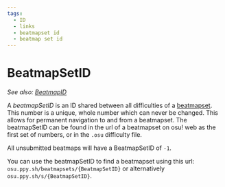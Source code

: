 ```yaml
---
tags:
  - ID
  - links
  - beatmapset id
  - beatmap set id
---
```


# BeatmapSetID

*See also: [BeatmapID](/wiki/Glossary/BeatmapID)*

A *beatmapSetID* is an ID shared between all difficulties of a [beatmapset](/wiki/Beatmaps/Beatmapsets). This number is a unique, whole number which can never be changed. This allows for permanent navigation to and from a beatmapset. The beatmapSetID can be found in the url of a beatmapset on osu! web as the first set of numbers, or in the `.osu` difficulty file.

All unsubmitted beatmaps will have a BeatmapSetID of `-1`.

You can use the beatmapSetID to find a beatmapset using this url: `osu.ppy.sh/beatmapsets/{BeatmapSetID}` or alternatively `osu.ppy.sh/s/{BeatmapSetID}`.

<!-- This is a stub -->
<!-- TODO: Insert images and links -->